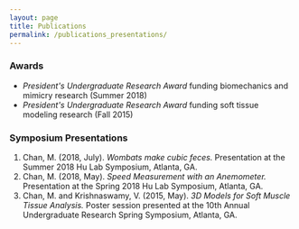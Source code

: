 ```yaml
---
layout: page
title: Publications
permalink: /publications_presentations/
---
```

<h3>Awards</h3>
<ul>
  <li><i>President's Undergraduate Research Award</i> funding biomechanics and mimicry research (Summer 2018)</li>
  <li><i>President's Undergraduate Research Award</i> funding soft tissue modeling research (Fall 2015)</li>
</ul>

<h3>Symposium Presentations</h3>
<ol>
  <li>Chan, M. (2018, July). <i>Wombats make cubic feces.</i> Presentation at the Summer 2018 Hu Lab Symposium, Atlanta, GA.</li>
  <li>Chan, M. (2018, May). <i>Speed Measurement with an Anemometer.</i> Presentation at the Spring 2018 Hu Lab Symposium, Atlanta, GA.</li>
  <li>Chan, M. and Krishnaswamy, V. (2015, May). <i>3D Models for Soft Muscle Tissue Analysis.</i> Poster session presented at the 10th Annual Undergraduate Research Spring Symposium, Atlanta, GA.</li>
</ol>
